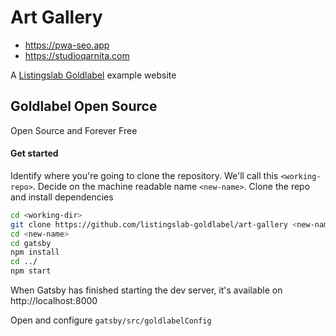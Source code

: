 # Art Gallery

- https://pwa-seo.app
- https://studioqarnita.com

A [Listingslab Goldlabel](https://listingslab.com) example website

## Goldlabel Open Source

Open Source and Forever Free

#### Get started

Identify where you're going to clone the repository. We'll call this `<working-repo>`. Decide on the machine readable name `<new-name>`. Clone the repo and install dependencies

```bash
cd <working-dir>
git clone https://github.com/listingslab-goldlabel/art-gallery <new-name>
cd <new-name>
cd gatsby
npm install
cd ../
npm start
```

When Gatsby has finished starting the dev server, it's available on 
http://localhost:8000

Open and configure `gatsby/src/goldlabelConfig`